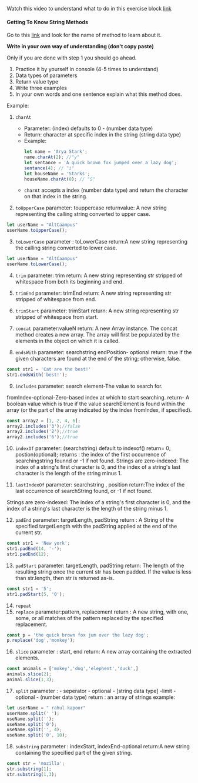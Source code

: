 Watch this video to understand what to do in this exercise block [link](https://www.youtube.com/watch?v=zGpplZj4zY0&feature=youtu.be)

#### Getting To Know String Methods

Go to this [link](https://developer.mozilla.org/en-US/docs/Web/JavaScript/Reference/Global_Objects/String) and look for the name of method to learn about it.

**Write in your own way of understanding (don't copy paste)**

Only if you are done with step 1 you should go ahead.

1. Practice it by yourself in console (4-5 times to understand)
2. Data types of parameters
3. Return value type
4. Write three examples
5. In your own words and one sentence explain what this method does.

Example:

1. `charAt`

   - Parameter: (index) defaults to 0 - (number data type)
   - Return: character at specific index in the string (string data type)
   - Example:
     ```js
     let name = 'Arya Stark';
     name.charAt(2); //"y"
     let sentance = 'A quick brown fox jumped over a lazy dog';
     sentance(4); // "i"
     let houseName = 'Starks';
     houseName.charAt(0); // "S"
     ```
   - `charAt` accepts a index (number data type) and return the character on that index in the string.

2. `toUpperCase`
parameter:
touppercase
returnvalue: A new string representing the calling string converted to upper case.
```js
let userName = "AltCaampus"
userName.toUpperCase();
```


3. `toLowerCase`
parameter :
toLowerCase
return:A new string representing the calling string converted to lower case.
```js
let userName = "AltCaampus"
userName.toLowerCase();
```


4. `trim`
parameter:
trim
return: A new string representing str stripped of whitespace from both its beginning and end.


5. `trimEnd`
parameter:
trimEnd
return: A new string representing str stripped of whitespace from end.

6. `trimStart`
parameter:
trimStart
return: A new string representing str stripped of whitespace from start.

7. `concat`
parameter:valueN
return: A new Array instance.
The concat method creates a new array. The array will first be populated by the elements in the object on which it is called. 


8. `endsWith`
parameter:
searchstring
endPosition- optional
return: true if the given characters are found at the end of the string; otherwise, false.
```js
const str1 = 'Cat are the best!'
str1.endsWith('best!');
```

9. `includes`
parameter:
search element-The value to search for.


fromIndex-optional-Zero-based index at which to start searching.
return- A boolean value which is true if the value searchElement is found within the array (or the part of the array indicated by the index fromIndex, if specified).
```js
const array2 = [1, 2, 4, 6];
array2.includes('3');//false
array2.includes('2');//true
array2.includes('6');//true
```


10. `indexOf`
parameter:
(searchstring) default to indexof() return= 0;
postion(optional);
returns : the index of the first occurrence of searchingstring founnd or -1 if not found.
Strings are zero-indexed: The index of a string's first character is 0, and the index of a string's last character is the length of the string minus 1.


11. `lastIndexOf`
parameter: searchstring , position
return:The index of the last occurrence of searchString found, or -1 if not found.

Strings are zero-indexed: The index of a string's first character is 0, and the index of a string's last character is the length of the string minus 1.


12. `padEnd`
parameter:
targetLength,
padString
return : A String of the specified targetLength with the padString applied at the end of the current str.
```js
const str1 = 'New york';
str1.padEnd(14, '-');
str1.padEnd(12);
```
13. `padStart`
parameter:
targetLength,
padString
return: The length of the resulting string once the current str has been padded. If the value is less than str.length, then str is returned as-is.
```js
const str1 = '5';
str1.padStart(5, '0');
```

14. `repeat`
15. `replace`
parameter:pattern, replacement
return : A new string, with one, some, or all matches of the pattern replaced by the specified replacement.

```js
const p = 'the quick brown fox jum over the lazy dog';
p.replace('dog','monkey');
```

16. `slice`
parameter :
start, end
return: A new array containing the extracted elements.
```js
const animals = ['mokey','dog','elephent','duck',]
animals.slice(2);
animal.slice(1,3);
```

17. `split`
parameter : - seperator - optional - [string data type]
-limit - optional - (number data type)
return : an array of strings 
example:
```js
let userName = " rahul kapoor"
userName.split(' ');
useName.split('');
useName.split('0');
useName.split('', 4);
useName.split('0', 10);

```
18. `substring`
parameter :
indexStart, 
indexEnd-optional
return:A new string containing the specified part of the given string.

```js
const str = 'mozilla';
str.substring(1);
str.substring(1,3);
```

